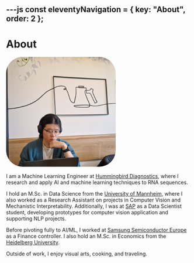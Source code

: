 ---js
const eleventyNavigation = {
	key: "About",
	order: 2
};
---
# About
<img src="../public/img/profile.png" alt="Profile Picture" style="width: 300px; height: 300px; object-fit: cover; object-position: top; border-radius: 15%;">

I am a Machine Learning Engineer at [Hummingbird Diagnostics](https://www.hummingbird-diagnostics.com), where I research and apply AI and machine learning techniques to RNA sequences. 

I hold an M.Sc. in Data Science from the [University of Mannheim](https://www.uni-mannheim.de/en), where I also worked as a Research Assistant on projects in Computer Vision and Mechanistic Interpretability. 
Additionally, I was at [SAP](https://www.sap.com/) as a Data Scientist student, developing prototypes for computer vision application and supporting NLP projects.

Before pivoting fully to AI/ML, I worked at [Samsung Semiconductor Europe](https://semiconductor.samsung.com/emea/) as a Finance controller. I also hold an M.Sc. in Economics from the [Heidelberg University](https://www.uni-heidelberg.de/en).

Outside of work, I enjoy visual arts, cooking, and traveling.